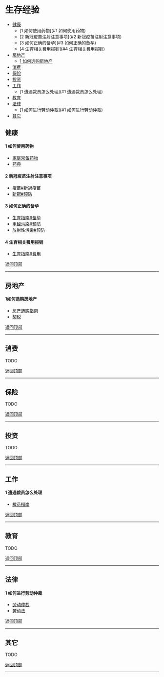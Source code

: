 # 生存经验

- [健康](#健康)
  - [1 如何使用药物](#1 如何使用药物)
  - [2 新冠疫苗注射注意事项](#2 新冠疫苗注射注意事项)
  - [3 如何正确的备孕](#3 如何正确的备孕)
  - [4 生育相关费用报销](#4 生育相关费用报销)
- [房地产](#房地产)
  - [1 如何选购房地产](#1如何选购房地产)
- [消费](#消费)
- [保险](#保险)
- [投资](#投资)
- [工作](#工作)
  - [1 遭遇裁员怎么处理](#1 遭遇裁员怎么处理)
- [教育](#教育)
- [法律](#法律)
  - [1 如何进行劳动仲裁](#1 如何进行劳动仲裁)
- [其它](#其它)



## 健康

#### 1 如何使用药物

- [家庭常备药物](HEALTH/home_stocked_medicine.md)
- [药典](HEALTH/medicine_dict.md)

#### 2 新冠疫苗注射注意事项

- [疫苗#新冠疫苗](HEALTH/vaccine.md)
- [新冠#预防](HEALTH/covid19.md)

#### 3 如何正确的备孕

- [生育指南#备孕](HEALTH/BEAR/bear.md)
- [甲醛污染#预防](HEALTH/ENV/formaldehyde_pollution.md)
- [放射性污染#预防](HEALTH/ENV/radioactive_contamination)

#### 4 生育相关费用报销

- [生育指南#费用](HEALTH/BEAR/bear.md)

[返回顶部](#生存经验)

---



## 房地产

#### 1如何选购房地产

- [房产选购指南](LIFE/select_house.md)
- [契税](ECONOMIC/TAX/deed_tax.md)

[返回顶部](#生存经验)

---



## 消费

TODO

[返回顶部](#生存经验)

---



## 保险

TODO

[返回顶部](#生存经验)

---



## 投资

TODO

[返回顶部](#生存经验)

---



## 工作

#### 1 遭遇裁员怎么处理

- [裁员指南](CAREER/cut_job.md)

[返回顶部](#生存经验)

---



## 教育

TODO

[返回顶部](#生存经验)

---



## 法律

#### 1 如何进行劳动仲裁

- [劳动仲裁](LAW/arbitrate_of_labor.md)
- [劳动法](LAW/law_of_labor.md)

[返回顶部](#生存经验)

---



## 其它

TODO

[返回顶部](#生存经验)

---
